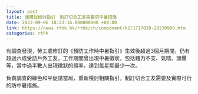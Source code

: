 ```yaml
---
layout: post
title: 團體促檢討指引　制訂切合工友需要防中暑措施
date: 2023-09-06 18:23:16.000000000 +08:00
link: https://news.rthk.hk/rthk/ch/component/k2/1717028-20230906.htm
categories: rthk
---
```


有調查發現，勞工處修訂的《預防工作時中暑指引》生效後超過3個月期間，仍有超過六成受訪戶外工友，工作期間曾出現中暑徵狀，包括體力不支、氣喘、頭暈等，當中過半數人出現徵狀的頻率，達到每星期最少一次。

負責調查的綠色和平促請當局，重新檢討相關指引，制訂切合工友需要及實際可行的防中暑措施。
